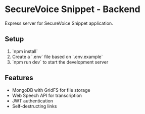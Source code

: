 # SecureVoice Snippet - Backend

Express server for SecureVoice Snippet application.

## Setup

1. \`npm install\`
2. Create a \`.env\` file based on \`.env.example\`
3. \`npm run dev\` to start the development server

## Features

- MongoDB with GridFS for file storage
- Web Speech API for transcription
- JWT authentication
- Self-destructing links
